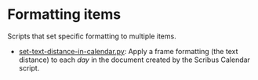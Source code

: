 # Formatting items

Scripts that set specific formatting to multiple items.

- [set-text-distance-in-calendar.py](set-text-distance-in-calendar.py): Apply a frame formatting (the text distance) to each _day_ in the document created by the Scribus Calendar script.
